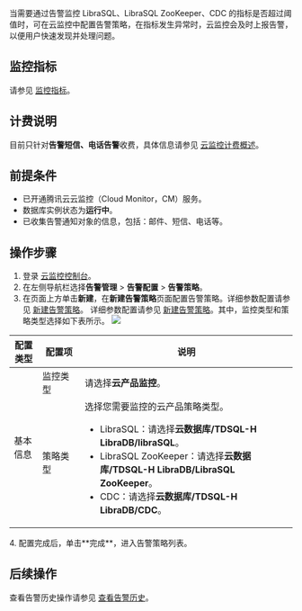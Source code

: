 当需要通过告警监控 LibraSQL、LibraSQL ZooKeeper、CDC 的指标是否超过阈值时，可在云监控中配置告警策略，在指标发生异常时，云监控会及时上报告警，以便用户快速发现并处理问题。

## 监控指标
请参见 [监控指标](https://cloud.tencent.com/document/product/1488/76502)。

## 计费说明
目前只针对**告警短信、电话告警**收费，具体信息请参见 [云监控计费概述](https://cloud.tencent.com/document/product/248/50130)。

## 前提条件
- 已开通腾讯云云监控（Cloud Monitor，CM）服务。
- 数据库实例状态为**运行中**。
- 已收集告警通知对象的信息，包括：邮件、短信、电话等。

## 操作步骤
1. 登录 [云监控控制台](https://console.cloud.tencent.com/monitor)。
2. 在左侧导航栏选择**告警管理** > **告警配置** > **告警策略**。
3. 在页面上方单击**新建**，在**新建告警策略**页面配置告警策略。详细参数配置请参见 [新建告警策略](https://cloud.tencent.com/document/product/248/50398)。
详细参数配置请参见 [新建告警策略](https://cloud.tencent.com/document/product/248/50398)。其中，监控类型和策略类型选择如下表所示。
![](https://qcloudimg.tencent-cloud.cn/raw/cf8f027dfaca50b5e5da9534a58847de.png)
<table>
<thead><tr><th width="10%">配置类型</th><th width="15%">配置项</th><th width="80%">说明</th></tr></thead>
<tr>
<td  rowspan="4"> 基本信息</td>
<tr>
<td>监控类型</td><td>请选择<b>云产品监控</b>。</td></tr>
<tr>
<td>策略类型</td>
<td>选择您需要监控的云产品策略类型。
<ul>
<li>LibraSQL：请选择<b>云数据库/TDSQL-H LibraDB/libraSQL</b>。</li>
<li>LibraSQL ZooKeeper：请选择<b>云数据库/TDSQL-H LibraDB/LibraSQL ZooKeeper</b>。</li>
<li>CDC：请选择<b>云数据库/TDSQL-H LibraDB/CDC</b>。</li></ul></td></tr>
</table>
4. 配置完成后，单击**完成**，进入告警策略列表。

## 后续操作
查看告警历史操作请参见 [查看告警历史](https://cloud.tencent.com/document/product/248/50395)。

